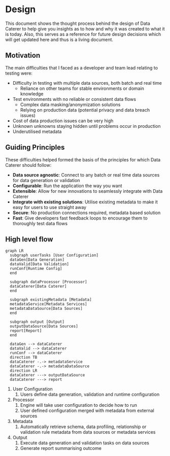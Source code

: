 # Design

This document shows the thought process behind the design of Data Caterer to help give you insights as to how and why
it was created to what it is today. Also, this serves as a reference for future design decisions which will get updated 
here and thus is a living document.

## Motivation

The main difficulties that I faced as a developer and team lead relating to testing were:

- Difficulty in testing with multiple data sources, both batch and real time
  - Reliance on other teams for stable environments or domain knowledge
- Test environments with no reliable or consistent data flows
  - Complex data masking/anonymization solutions
  - Relying on production data (potential privacy and data breach issues)
- Cost of data production issues can be very high
- Unknown unknowns staying hidden until problems occur in production
- Underutilised metadata

## Guiding Principles

These difficulties helped formed the basis of the principles for which Data Caterer should follow:

- **Data source agnostic**: Connect to any batch or real time data sources for data generation or validation
- **Configurable**: Run the application the way you want
- **Extensible**: Allow for new innovations to seamlessly integrate with Data Caterer
- **Integrate with existing solutions**: Utilise existing metadata to make it easy for users to use straight away
- **Secure**: No production connections required, metadata based solution
- **Fast**: Give developers fast feedback loops to encourage them to thoroughly test data flows

## High level flow

``` mermaid
graph LR
  subgraph userTasks [User Configuration]
  dataGen[Data Generation]
  dataValid[Data Validation]
  runConf[Runtime Config]
  end
  
  subgraph dataProcessor [Processor]
  dataCaterer[Data Caterer]
  end
  
  subgraph existingMetadata [Metadata]
  metadataService[Metadata Services]
  metadataDataSource[Data Sources]
  end
  
  subgraph output [Output]
  outputDataSource[Data Sources]
  report[Report]
  end
  
  dataGen --> dataCaterer
  dataValid --> dataCaterer
  runConf --> dataCaterer
  direction TB
  dataCaterer -.-> metadataService
  dataCaterer -.-> metadataDataSource
  direction LR
  dataCaterer ---> outputDataSource
  dataCaterer ---> report
```

1. User Configuration
    1. Users define data generation, validation and runtime configuration
2. Processor
    1. Engine will take user configuration to decide how to run
    2. User defined configuration merged with metadata from external sources
3. Metadata
    1. Automatically retrieve schema, data profiling, relationship or validation rule metadata from data sources or metadata services
4. Output
    1. Execute data generation and validation tasks on data sources
    2. Generate report summarising outcome

